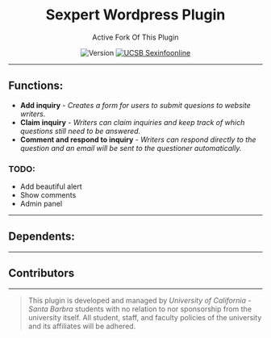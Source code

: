 <div align="center">
  <h1>
    Sexpert Wordpress Plugin 
    <br>
    </h1>
  <p> 
    Active Fork Of This Plugin
    <p>
  <img alt="Version" src="https://img.shields.io/badge/Version-0.0.3-blue?style=flat&logo=wordpress">
  <a href="https://sexinfoonline.com"><img alt="UCSB Sexinfoonline" src="https://img.shields.io/website?style=flat-square&logo=Pantheon&down_color=red&down_message=Offline&up_color=green&up_message=Online&url=https%3A%2F%2Fsexinfoonline.com"></a>
</div>

---
    
## Functions:
* **Add inquiry** - *Creates a form for users to submit quesions to website writers.*
* **Claim inquiry** - *Writers can claim inquiries and keep track of which questions still need to be answered.*
* **Comment and respond to inquiry** - *Writers can respond directly to the question and an email will be sent to the questioner automatically.*

### TODO:
* Add beautiful alert
* Show comments
* Admin panel

---

## Dependents: 

---

## Contributors

--- 

> This plugin is developed and managed by *University of California - Santa Barbra* students with no relation to nor sponsorship from the university itself. All student, staff, and faculty policies of the university and its affiliates will be adhered. 
